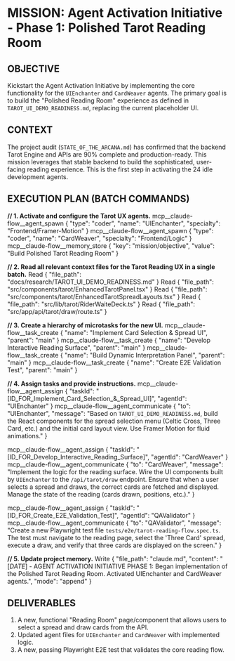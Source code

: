 # MISSION: Agent Activation Initiative - Phase 1: Polished Tarot Reading Room

## OBJECTIVE

Kickstart the Agent Activation Initiative by implementing the core functionality for the `UIEnchanter` and `CardWeaver` agents. The primary goal is to build the "Polished Reading Room" experience as defined in `TAROT_UI_DEMO_READINESS.md`, replacing the current placeholder UI.

## CONTEXT

The project audit (`STATE_OF_THE_ARCANA.md`) has confirmed that the backend Tarot Engine and APIs are 90% complete and production-ready. This mission leverages that stable backend to build the sophisticated, user-facing reading experience. This is the first step in activating the 24 idle development agents.

## EXECUTION PLAN (BATCH COMMANDS)

**// 1. Activate and configure the Tarot UX agents.**
mcp__claude-flow__agent_spawn { "type": "coder", "name": "UIEnchanter", "specialty": "Frontend/Framer-Motion" }
mcp__claude-flow__agent_spawn { "type": "coder", "name": "CardWeaver", "specialty": "Frontend/Logic" }
mcp__claude-flow__memory_store { "key": "mission/objective", "value": "Build Polished Tarot Reading Room" }

**// 2. Read all relevant context files for the Tarot Reading UX in a single batch.**
Read { "file_path": "docs/research/TAROT_UI_DEMO_READINESS.md" }
Read { "file_path": "src/components/tarot/EnhancedTarotPanel.tsx" }
Read { "file_path": "src/components/tarot/EnhancedTarotSpreadLayouts.tsx" }
Read { "file_path": "src/lib/tarot/RiderWaiteDeck.ts" }
Read { "file_path": "src/app/api/tarot/draw/route.ts" }

**// 3. Create a hierarchy of microtasks for the new UI.**
mcp__claude-flow__task_create { "name": "Implement Card Selection & Spread UI", "parent": "main" }
mcp__claude-flow__task_create { "name": "Develop Interactive Reading Surface", "parent": "main" }
mcp__claude-flow__task_create { "name": "Build Dynamic Interpretation Panel", "parent": "main" }
mcp__claude-flow__task_create { "name": "Create E2E Validation Test", "parent": "main" }

**// 4. Assign tasks and provide instructions.**
mcp__claude-flow__agent_assign { "taskId": "[ID_FOR_Implement_Card_Selection_&_Spread_UI]", "agentId": "UIEnchanter" }
mcp__claude-flow__agent_communicate { "to": "UIEnchanter", "message": "Based on `TAROT_UI_DEMO_READINESS.md`, build the React components for the spread selection menu (Celtic Cross, Three Card, etc.) and the initial card layout view. Use Framer Motion for fluid animations." }

mcp__claude-flow__agent_assign { "taskId": "[ID_FOR_Develop_Interactive_Reading_Surface]", "agentId": "CardWeaver" }
mcp__claude-flow__agent_communicate { "to": "CardWeaver", "message": "Implement the logic for the reading surface. Wire the UI components built by `UIEnchanter` to the `/api/tarot/draw` endpoint. Ensure that when a user selects a spread and draws, the correct cards are fetched and displayed. Manage the state of the reading (cards drawn, positions, etc.)." }

mcp__claude-flow__agent_assign { "taskId": "[ID_FOR_Create_E2E_Validation_Test]", "agentId": "QAValidator" }
mcp__claude-flow__agent_communicate { "to": "QAValidator", "message": "Create a new Playwright test file `tests/e2e/tarot-reading-flow.spec.ts`. The test must navigate to the reading page, select the 'Three Card' spread, execute a draw, and verify that three cards are displayed on the screen." }

**// 5. Update project memory.**
Write { "file_path": "claude.md", "content": "[_DATE_] - AGENT ACTIVATION INITIATIVE PHASE 1: Began implementation of the Polished Tarot Reading Room. Activated UIEnchanter and CardWeaver agents.", "mode": "append" }

## DELIVERABLES

1. A new, functional "Reading Room" page/component that allows users to select a spread and draw cards from the API.
2. Updated agent files for `UIEnchanter` and `CardWeaver` with implemented logic.
3. A new, passing Playwright E2E test that validates the core reading flow.
